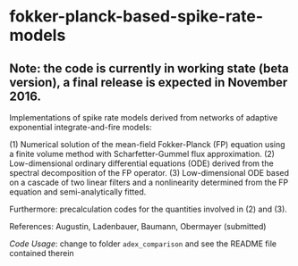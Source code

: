 # fokker-planck-based-spike-rate-models

## Note: the code is currently in working state (beta version), a final release is expected in November 2016.

Implementations of spike rate models derived from networks of adaptive exponential integrate-and-fire models:

(1) Numerical solution of the mean-field Fokker-Planck (FP) equation using a finite volume method with Scharfetter-Gummel flux approximation.
(2) Low-dimensional ordinary differential equations (ODE) derived from the spectral decomposition of the FP operator. 
(3) Low-dimensional ODE based on a cascade of two linear filters and a nonlinearity determined from the FP equation and semi-analytically fitted.

Furthermore: precalculation codes for the quantities involved in (2) and (3).

References: Augustin, Ladenbauer, Baumann, Obermayer (submitted)


*Code Usage*: change to folder `adex_comparison` and see the README file contained therein
